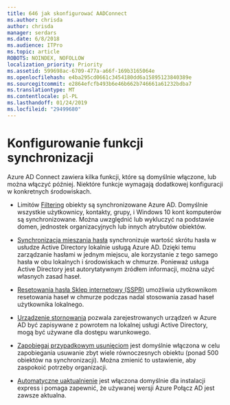 ```yaml
---
title: 646 jak skonfigurować AADConnect
ms.author: chrisda
author: chrisda
manager: serdars
ms.date: 6/8/2018
ms.audience: ITPro
ms.topic: article
ROBOTS: NOINDEX, NOFOLLOW
localization_priority: Priority
ms.assetid: 599698ac-6709-477a-a66f-169b3165064e
ms.openlocfilehash: e4ba295cd0661c3454180dd6a15895123840389e
ms.sourcegitcommit: e2864efcfb493b6e46b662b746661a61232bdba7
ms.translationtype: MT
ms.contentlocale: pl-PL
ms.lasthandoff: 01/24/2019
ms.locfileid: "29499680"
---
```

# <a name="configure-sync-features"></a>Konfigurowanie funkcji synchronizacji

Azure AD Connect zawiera kilka funkcji, które są domyślnie włączone, lub można włączyć później. Niektóre funkcje wymagają dodatkowej konfiguracji w konkretnych środowiskach.
  
- Limitów [Filtering](https://docs.microsoft.com/azure/active-directory/connect/active-directory-aadconnectsync-configure-filtering) obiekty są synchronizowane Azure AD. Domyślnie wszystkie użytkownicy, kontakty, grupy, i Windows 10 kont komputerów są synchronizowane. Można uwzględnić lub wykluczyć na podstawie domen, jednostek organizacyjnych lub innych atrybutów obiektów. 
    
- [Synchronizacja mieszania hasła](https://docs.microsoft.com/azure/active-directory/connect/active-directory-aadconnectsync-implement-password-hash-synchronization) synchronizuje wartość skrótu hasła w usłudze Active Directory lokalnie usługą Azure AD. Dzięki temu zarządzanie hasłami w jednym miejscu, ale korzystanie z tego samego hasła w obu lokalnych i środowiskach w chmurze. Ponieważ usługa Active Directory jest autorytatywnym źródłem informacji, można użyć własnych zasad haseł. 
    
- [Resetowania hasła Sklep internetowy (SSPR)](https://docs.microsoft.com/azure/active-directory/authentication/quickstart-sspr) umożliwia użytkownikom resetowania haseł w chmurze podczas nadal stosowania zasad haseł użytkownika lokalnego. 
    
- [Urządzenie stornowania](https://docs.microsoft.com/azure/active-directory/connect/active-directory-aadconnect-feature-device-writeback) pozwala zarejestrowanych urządzeń w Azure AD być zapisywane z powrotem na lokalnej usługi Active Directory, mogą być używane dla dostępu warunkowego. 
    
- [Zapobiegaj przypadkowym usunięciom](https://docs.microsoft.com/azure/active-directory/connect/active-directory-aadconnectsync-feature-prevent-accidental-deletes) jest domyślnie włączona w celu zapobiegania usuwanie zbyt wiele równoczesnych obiektu (ponad 500 obiektów na synchronizacji). Można zmienić to ustawienie, aby zaspokoić potrzeby organizacji. 
    
- [Automatyczne uaktualnienie](https://docs.microsoft.com/azure/active-directory/connect/active-directory-aadconnect-feature-automatic-upgrade) jest włączona domyślnie dla instalacji express i pomaga zapewnić, że używanej wersji Azure Połącz AD jest zawsze aktualna. 
    

